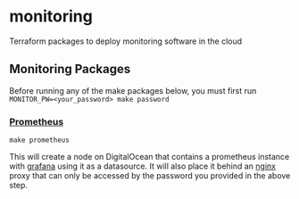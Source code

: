 # monitoring
Terraform packages to deploy monitoring software in the cloud


## Monitoring Packages

Before running any of the make packages below, you must first run `MONITOR_PW=<your_password> make password`

### [Prometheus](https://prometheus.io)

`make prometheus`

This will create a node on DigitalOcean that contains a prometheus instance with [grafana](https://grafana.com/) using it as a datasource.
It will also place it behind an [nginx](https://nginx.org/) proxy that can only be accessed by the password you provided in the above step.
